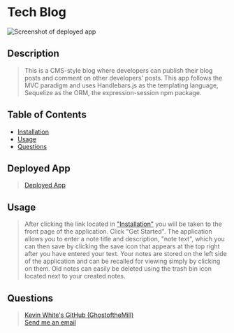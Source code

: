 # Tech Blog
![Screenshot of deployed app](./deployed.jpg)

## Description
>This is a CMS-style blog where developers can publish their blog posts and comment on other developers' posts. This app follows the MVC paradigm and uses Handlebars.js as the templating language, Sequelize as the ORM, the expression-session npm package.
  
## Table of Contents
- [Installation](#installation)
- [Usage](#usage)
- [Questions](#questions)

## Deployed App
>[Deployed App](https://scribble-script.herokuapp.com/)

## Usage
>After clicking the link located in ["Installation"](#installation) you will be taken to the front page of the application. Click "Get Started". The application allows you to enter a note title and description, "note text", which you can then save by clicking the save icon that appears at the top right after you have entered your text. Your notes are stored on the left side of the application and can be recalled for viewing simply by clicking on them.  Old notes can easily be deleted using the trash bin icon located next to your created notes.

## Questions
>[Kevin White's GitHub (GhostoftheMill)](https://github.com/GhostoftheMill)
\
[Send me an email](mailto:kevinmichaelwhite@gmail.com)